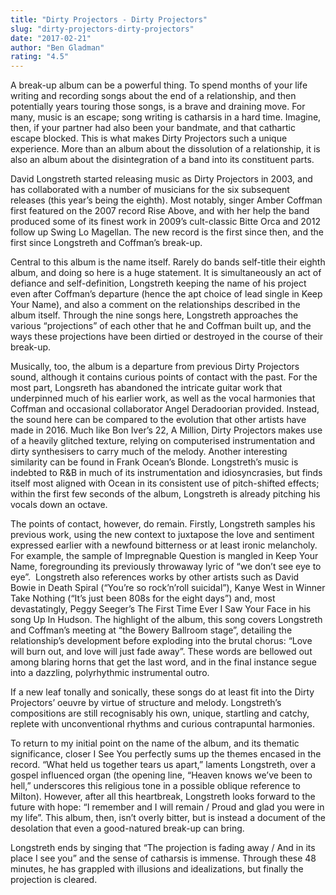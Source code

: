 ```yaml
---
title: "Dirty Projectors - Dirty Projectors"
slug: "dirty-projectors-dirty-projectors"
date: "2017-02-21"
author: "Ben Gladman"
rating: "4.5"
---
```


A break-up album can be a powerful thing. To spend months of your life writing and recording songs about the end of a relationship, and then potentially years touring those songs, is a brave and draining move. For many, music is an escape; song writing is catharsis in a hard time. Imagine, then, if your partner had also been your bandmate, and that cathartic escape blocked. This is what makes Dirty Projectors such a unique experience. More than an album about the dissolution of a relationship, it is also an album about the disintegration of a band into its constituent parts.

David Longstreth started releasing music as Dirty Projectors in 2003, and has collaborated with a number of musicians for the six subsequent releases (this year’s being the eighth). Most notably, singer Amber Coffman first featured on the 2007 record Rise Above, and with her help the band produced some of its finest work in 2009’s cult-classic Bitte Orca and 2012 follow up Swing Lo Magellan. The new record is the first since then, and the first since Longstreth and Coffman’s break-up.

Central to this album is the name itself. Rarely do bands self-title their eighth album, and doing so here is a huge statement. It is simultaneously an act of defiance and self-definition, Longstreth keeping the name of his project even after Coffman’s departure (hence the apt choice of lead single in Keep Your Name), and also a comment on the relationships described in the album itself. Through the nine songs here, Longstreth approaches the various “projections” of each other that he and Coffman built up, and the ways these projections have been dirtied or destroyed in the course of their break-up.

Musically, too, the album is a departure from previous Dirty Projectors sound, although it contains curious points of contact with the past. For the most part, Longsreth has abandoned the intricate guitar work that underpinned much of his earlier work, as well as the vocal harmonies that Coffman and occasional collaborator Angel Deradoorian provided. Instead, the sound here can be compared to the evolution that other artists have made in 2016. Much like Bon Iver’s 22, A Million, Dirty Projectors makes use of a heavily glitched texture, relying on computerised instrumentation and dirty synthesisers to carry much of the melody. Another interesting similarity can be found in Frank Ocean’s Blonde. Longstreth’s music is indebted to R&B in much of its instrumentation and idiosyncrasies, but finds itself most aligned with Ocean in its consistent use of pitch-shifted effects; within the first few seconds of the album, Longstreth is already pitching his vocals down an octave.

The points of contact, however, do remain. Firstly, Longstreth samples his previous work, using the new context to juxtapose the love and sentiment expressed earlier with a newfound bitterness or at least ironic melancholy. For example, the sample of Impregnable Question is mangled in Keep Your Name, foregrounding its previously throwaway lyric of “we don’t see eye to eye”.  Longstreth also references works by other artists such as David Bowie in Death Spiral (“You’re so rock’n’roll suicidal”), Kanye West in Winner Take Nothing (“It’s just been 808s for the eight days”) and, most devastatingly, Peggy Seeger’s The First Time Ever I Saw Your Face in his song Up In Hudson. The highlight of the album, this song covers Longstreth and Coffman’s meeting at “the Bowery Ballroom stage”, detailing the relationship’s development before exploding into the brutal chorus: “Love will burn out, and love will just fade away”. These words are bellowed out among blaring horns that get the last word, and in the final instance segue into a dazzling, polyrhythmic instrumental outro.

If a new leaf tonally and sonically, these songs do at least fit into the Dirty Projectors’ oeuvre by virtue of structure and melody. Longstreth’s compositions are still recognisably his own, unique, startling and catchy, replete with unconventional rhythms and curious contrapuntal harmonies.

To return to my initial point on the name of the album, and its thematic significance, closer I See You perfectly sums up the themes encased in the record. “What held us together tears us apart,” laments Longstreth, over a gospel influenced organ (the opening line, “Heaven knows we’ve been to hell,” underscores this religious tone in a possible oblique reference to Milton). However, after all this heartbreak, Longstreth looks forward to the future with hope: “I remember and I will remain / Proud and glad you were in my life”. This album, then, isn’t overly bitter, but is instead a document of the desolation that even a good-natured break-up can bring.

Longstreth ends by singing that “The projection is fading away / And in its place I see you” and the sense of catharsis is immense. Through these 48 minutes, he has grappled with illusions and idealizations, but finally the projection is cleared.
